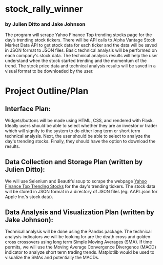 # stock_rally_winner
### by Julien Ditto and Jake Johnson

The program will scrape Yahoo Finance Top trending stocks page for the day’s trending stock tickers. There will be API calls to Alpha Vantage Stock Market Data API to get stock data for each ticker and the data will be saved in JSON format to JSON files. Basic technical analysis will be performed on each company's stock data. The technical analysis results will help the user understand when the stock started trending and the momentum of the trend. The stock price data and technical analysis results will be saved in a visual format to be downloaded by the user. 

# Project Outline/Plan
## Interface Plan: 
Widgets/buttons will be made using HTML, CSS, and rendered with Flask. Ideally users should be able to select whether they are an investor or trader which will signify to the system to do either long term or short term technical analysis. Next, the user should be able to select to analyze the day's trending stocks. Finally, they should have the option to download the results.
## Data Collection and Storage Plan (written by Julien Ditto): 
We will use Selenium and Beautifulsoup to scrape the webpage [Yahoo Finance Top Trending Stocks](https://finance.yahoo.com/markets/stocks/trending/) for the day's trending tickers. The stock data will be stored in JSON format in a directory of JSON files (eg. AAPL.json for Apple Inc.’s stock data).
## Data Analysis and Visualization Plan (written by Jake Johnson): 
Technical analysis will be done using the Pandas package. The technical analysis indicators we will be looking for are the death cross and golden cross crossovers using long term Simple Moving Averages (SMA). If time permits, we will use the Moving Average Convergence Divergence (MACD) indicator to analyze short term trading trends. Matplotlib would be used to visualize the SMAs and potentially the MACDs.

